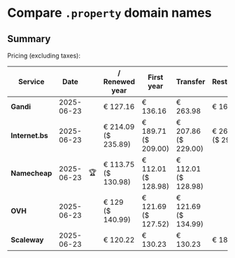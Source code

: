 # Compare `.property` domain names

## Summary

Pricing (excluding taxes):

| Service | Date |  | / Renewed year | First year | Transfer | Restoration |
|--|--|--|--|--|--|--|
| **Gandi** | 2025-06-23 |  | € 127.16 | € 136.16 | € 263.98 | € 163.46 |
| **Internet.bs** | 2025-06-23 |  | € 214.09<br>($ 235.89) | € 189.71<br>($ 209.00) | € 207.86<br>($ 229.00) | € 268.59<br>($ 295.89) |
| **Namecheap** | 2025-06-23 | 🏆 | € 113.75<br>($ 130.98) | € 112.01<br>($ 128.98) | € 112.01<br>($ 128.98) |  |
| **OVH** | 2025-06-23 |  | € 129<br>($ 140.99) | € 121.69<br>($ 127.52) | € 121.69<br>($ 134.99) |  |
| **Scaleway** | 2025-06-23 |  | € 120.22 | € 130.23 | € 130.23 | € 188.76 |
